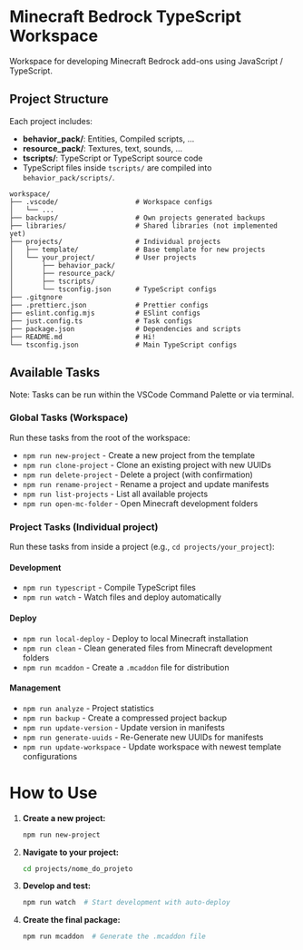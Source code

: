 # Minecraft Bedrock TypeScript Workspace
Workspace for developing Minecraft Bedrock add-ons using JavaScript / TypeScript.

## Project Structure
Each project includes:
- **behavior_pack/**: Entities, Compiled scripts, ...
- **resource_pack/**: Textures, text, sounds, ...
- **tscripts/**: TypeScript or TypeScript source code
- TypeScript files inside `tscripts/` are compiled into `behavior_pack/scripts/`.
```
workspace/
├── .vscode/                   # Workspace configs
│   └── ...
├── backups/                   # Own projects generated backups
├── libraries/                 # Shared libraries (not implemented yet)
├── projects/                  # Individual projects
│   ├── template/              # Base template for new projects
│   └── your_project/          # User projects
│       ├── behavior_pack/
│       ├── resource_pack/
│       ├── tscripts/
│       └── tsconfig.json      # TypeScript configs
├── .gitgnore
├── .prettierc.json            # Prettier configs
├── eslint.config.mjs          # ESlint configs
├── just.config.ts             # Task configs
├── package.json               # Dependencies and scripts
├── README.md                  # Hi!
└── tsconfig.json              # Main TypeScript configs

```

## Available Tasks
Note: Tasks can be run within the VSCode Command Palette or via terminal.

### Global Tasks (Workspace)
Run these tasks from the root of the workspace:
- `npm run new-project` - Create a new project from the template
- `npm run clone-project` - Clone an existing project with new UUIDs
- `npm run delete-project` - Delete a project (with confirmation)
- `npm run rename-project` - Rename a project and update manifests
- `npm run list-projects` - List all available projects
- `npm run open-mc-folder` - Open Minecraft development folders

### Project Tasks (Individual project)
Run these tasks from inside a project (e.g., `cd projects/your_project`):

#### Development
- `npm run typescript` - Compile TypeScript files
- `npm run watch` - Watch files and deploy automatically

#### Deploy
- `npm run local-deploy` - Deploy to local Minecraft installation
- `npm run clean` - Clean generated files from Minecraft development folders
- `npm run mcaddon` - Create a `.mcaddon` file for distribution

#### Management
- `npm run analyze` - Project statistics
- `npm run backup` - Create a compressed project backup
- `npm run update-version` - Update version in manifests
- `npm run generate-uuids` - Re-Generate new UUIDs for manifests
- `npm run update-workspace` - Update workspace with newest template configurations

# How to Use
1. **Create a new project:**
   ```bash
   npm run new-project
   ```
2. **Navigate to your project:**
   ```bash
   cd projects/nome_do_projeto
   ```
3. **Develop and test:**
   ```bash
   npm run watch  # Start development with auto-deploy
   ```
4. **Create the final package:**
   ```bash
   npm run mcaddon  # Generate the .mcaddon file
   ```
